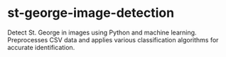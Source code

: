 # st-george-image-detection
Detect St. George in images using Python and machine learning. Preprocesses CSV data and applies various classification algorithms for accurate identification.
